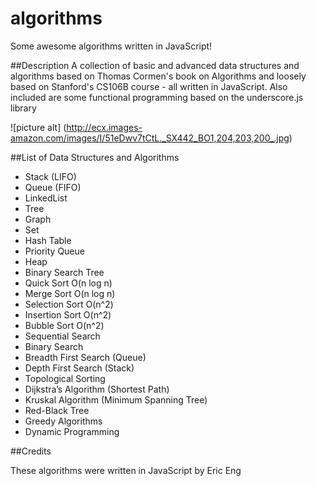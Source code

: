 # algorithms
Some awesome algorithms written in JavaScript!

##Description
A collection of basic and advanced data structures and algorithms based on Thomas Cormen's book on Algorithms and loosely based on Stanford's CS106B course - all written in JavaScript. Also included are some functional programming based on the underscore.js library

![picture alt] (http://ecx.images-amazon.com/images/I/51eDwv7tCtL._SX442_BO1,204,203,200_.jpg)

##List of Data Structures and Algorithms
* Stack (LIFO)
* Queue (FIFO)
* LinkedList
* Tree
* Graph
* Set
* Hash Table
* Priority Queue
* Heap
* Binary Search Tree
* Quick Sort O(n log n)
* Merge Sort O(n log n)
* Selection Sort O(n^2)
* Insertion Sort O(n^2)
* Bubble Sort O(n^2)
* Sequential Search
* Binary Search
* Breadth First Search (Queue)
* Depth First Search (Stack)
* Topological Sorting
* Dijkstra’s Algorithm (Shortest Path)
* Kruskal Algorithm (Minimum Spanning Tree)
* Red-Black Tree
* Greedy Algorithms
* Dynamic Programming

##Credits

These algorithms were written in JavaScript by Eric Eng
